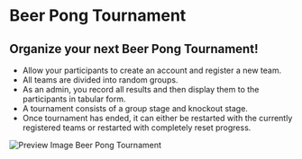 # Beer Pong Tournament

## Organize your next Beer Pong Tournament!

-   Allow your participants to create an account and register a new team.
-   All teams are divided into random groups.
-   As an admin, you record all results and then display them to the participants in tabular form.
-   A tournament consists of a group stage and knockout stage.
-   Once tournament has ended, it can either be restarted with the currently registered teams or restarted with completely reset progress.

![Preview Image Beer Pong Tournament](https://github.com/user-attachments/assets/5b26a388-8093-4c50-a838-e2ca269d211e)
